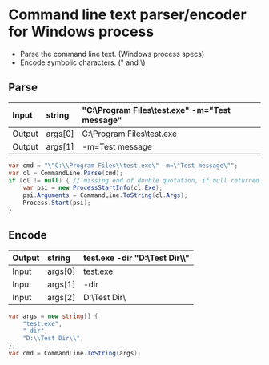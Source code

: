 # Command line text parser/encoder for Windows process

- Parse the command line text. (Windows process specs)
- Encode symbolic characters. (" and \\)

## Parse

|Input|string|"C:\Program Files\test.exe" -m="Test message"|
|:-|:-|:-|
|Output|args[0]|C:\Program Files\test.exe|
|Output|args[1]|-m=Test message|

```csharp
var cmd = "\"C:\\Program Files\\test.exe\" -m=\"Test message\"";
var cl = CommandLine.Parse(cmd);
if (cl != null) { // missing end of double quotation, if null returned.
    var psi = new ProcessStartInfo(cl.Exe);
    psi.Arguments = CommandLine.ToString(cl.Args);
    Process.Start(psi);
}
```

## Encode

|Output|string|test.exe -dir "D:\Test Dir\\\\"|
|:-|:-|:-|
|Input|args[0]|test.exe|
|Input|args[1]|-dir|
|Input|args[2]|D:\Test Dir\\ |

```csharp
var args = new string[] {
    "test.exe",
    "-dir",
    "D:\\Test Dir\\",
};
var cmd = CommandLine.ToString(args);
```
